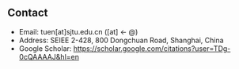 ## Contact
* Email: tuen\[at\]sjtu.edu.cn (\[at\] $\leftarrow$ @)
* Address: SEIEE 2-428, 800 Dongchuan Road, Shanghai, China
* Google Scholar: https://scholar.google.com/citations?user=TDg-0cQAAAAJ&hl=en
